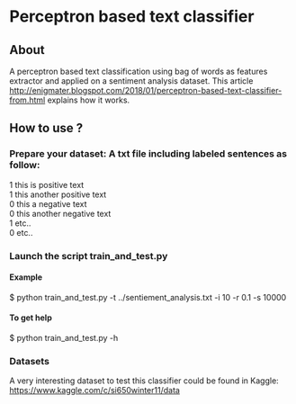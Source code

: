 # Perceptron based text classifier
## About
A perceptron based text classification using bag of words as features extractor and applied on a sentiment analysis dataset.
This article http://enigmater.blogspot.com/2018/01/perceptron-based-text-classifier-from.html explains how it works.
## How to use ?
### Prepare your dataset: A txt file including labeled sentences as follow:
1 this is positive text
<br>1    this another positive text
<br>0    this a negative text
<br>0    this another negative text
<br>1    etc..
<br>0    etc..
### Launch the script train_and_test.py
#### Example
$ python train_and_test.py -t ../sentiement_analysis.txt  -i 10 -r 0.1 -s 10000
#### To get help
$ python train_and_test.py -h
### Datasets
A very interesting dataset to test this classifier could be found in Kaggle: https://www.kaggle.com/c/si650winter11/data


